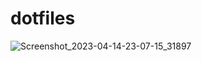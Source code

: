 # dotfiles
![Screenshot_2023-04-14-23-07-15_31897](https://user-images.githubusercontent.com/103201875/232206401-4cf25381-eafa-48da-bbe4-d6fd42bbfb65.png)
